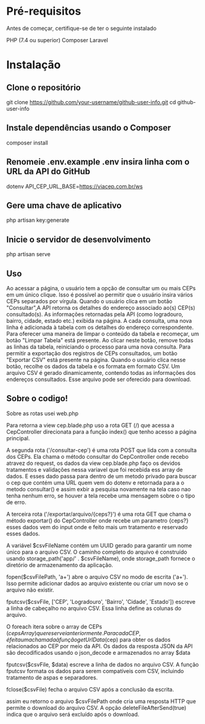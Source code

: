 # Pré-requisitos
Antes de começar, certifique-se de ter o seguinte instalado

PHP (7.4 ou superior)
Composer
Laravel

# Instalação

## Clone o repositório
git clone https://github.com/your-username/github-user-info.git
cd github-user-info

## Instale dependências usando o Composer
composer install

## Renomeie .env.example .env insira linha com o URL da API do GitHub
dotenv
API_CEP_URL_BASE=https://viacep.com.br/ws

## Gere uma chave de aplicativo
php artisan key:generate

## Inicie o servidor de desenvolvimento
php artisan serve


## Uso
Ao acessar a página, o usuário tem a opção de consultar um ou mais CEPs em um único clique. 
Isso é possível ao permitir que o usuário insira vários CEPs separados por vírgula.
Quando o usuário clica em um botão "Consultar",A API retorna os detalhes do endereço associado ao(s) CEP(s) consultado(s).
As informações retornadas pela API (como logradouro, bairro, cidade, estado etc.) exibida na página. A cada consulta, uma nova linha é adicionada à tabela com os detalhes do endereço correspondente.
Para oferecer uma maneira de limpar o conteúdo da tabela e recomeçar, um botão "Limpar Tabela" está presente. 
Ao clicar neste botão, remove todas as linhas da tabela, reiniciando o processo para uma nova consulta.
Para permitir a exportação dos registros de CEPs consultados, um botão "Exportar CSV" está presente na página.
Quando o usuário clica nesse botão, recolhe os dados da tabela e os formata em formato CSV. 
Um arquivo CSV é gerado dinamicamente, contendo todas as informações dos endereços consultados.
Esse arquivo pode ser oferecido para download.


## Sobre o codigo!

Sobre as rotas usei web.php 

Para retorna a view cep.blade.php uso a rota GET (/) que acessa a CepController direcionata para a função index() que tenho acesso a página principal.

A segunda rota ('/consultar-cep') é uma rota POST que lida com a consulta dos CEPs. Ela chama o método consultar do CepController onde recebo atravez do request, os dados da  view cep.blade.php
faço os devidos tratamentos e validações nessa variavel que foi recebida ess array de dados.
E esses dado passa para dentro de um metodo privado para buscar o cep que contém uma URL quem vem do dotenv e retornada para a o metodo consultar() e assim exbir a pesquisa novamente na tela caso nao tenha nenhum erro, se houver a tela recebe uma mensagem sobre o o tipo de erro.

A terceira rota ('/exportar/arquivo/{ceps?}') é uma rota GET que chama o método exportar() do CepController onde recebe um parametro {ceps?}
esses dados vem do input onde e feito mais um tratamento e reservado esses dados.

A variável $csvFileName contém um UUID gerado para garantir um nome único para o arquivo CSV.
O caminho completo do arquivo é construído usando storage_path('app/' . $csvFileName), onde storage_path fornece o diretório de armazenamento da aplicação.

fopen($csvFilePath, 'a+') abre o arquivo CSV no modo de escrita ('a+').
Isso permite adicionar dados ao arquivo existente ou criar um novo se o arquivo não existir.

fputcsv($csvFile, ['CEP', 'Logradouro', 'Bairro', 'Cidade', 'Estado']) escreve a linha de cabeçalho no arquivo CSV. Essa linha define as colunas do arquivo.

O foreach itera sobre o array de CEPs ($cepsArray) que reservei anteriormente.
Para cada CEP, é feita uma chamada à função getUrlData($cep) para obter os dados relacionados ao CEP por meio da API.
Os dados da resposta JSON da API são decodificados usando o  json_decode e armazenados no array $data

fputcsv($csvFile, $data) escreve a linha de dados no arquivo CSV.
A função fputcsv formata os dados para serem compatíveis com CSV, incluindo tratamento de aspas e separadores.

fclose($csvFile) fecha o arquivo CSV após a conclusão da escrita.

assim eu retorno o arquivo $csvFilePath onde cria uma resposta HTTP que permite o download do arquivo CSV.
A opção deleteFileAfterSend(true) indica que o arquivo será excluído após o download.






















